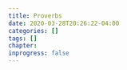 ```yaml
---
title: Proverbs
date: 2020-03-28T20:26:22-04:00
categories: []
tags: []
chapter: 
inprogress: false
---
```



